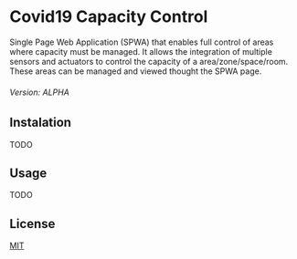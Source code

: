 # Covid19 Capacity Control

Single Page Web Application (SPWA) that enables full control of areas where capacity must be managed. It allows the integration of multiple sensors and actuators to control the capacity of a area/zone/space/room. These areas can be managed and viewed thought the SPWA page.

###### Version: ALPHA

## Instalation
TODO

## Usage
TODO

## License
[MIT](https://choosealicense.com/licenses/mit/)